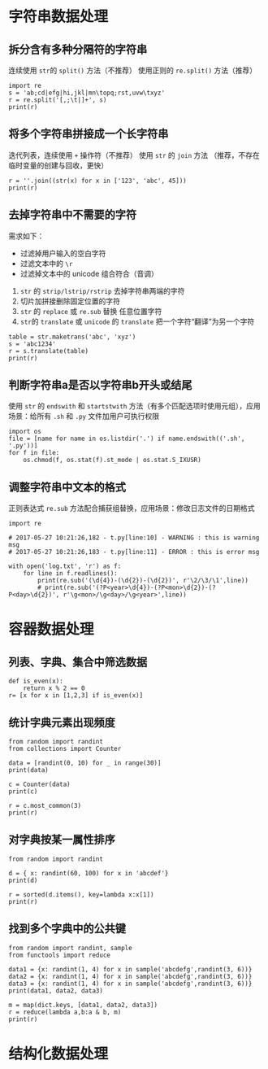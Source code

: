 # 字符串数据处理
## 拆分含有多种分隔符的字符串
连续使用 `str`的 `split()` 方法（不推荐）
使用正则的 `re.split()` 方法（推荐）
```
import re
s = 'ab;cd|efg|hi,jkl|mn\topq;rst,uvw\txyz'
r = re.split('[,;\t|]+', s)
print(r)
```

## 将多个字符串拼接成一个长字符串
迭代列表，连续使用 `+` 操作符（不推荐）
使用 `str` 的 `join` 方法 （推荐，不存在临时变量的创建与回收，更快）

```
r = ''.join((str(x) for x in ['123', 'abc', 45]))
print(r)
```

## 去掉字符串中不需要的字符
需求如下：
- 过滤掉用户输入的空白字符
- 过滤文本中的 `\r`
- 过滤掉文本中的 unicode 组合符合（音调）

1. `str` 的 `strip/lstrip/rstrip` 去掉字符串两端的字符
2. 切片加拼接删除固定位置的字符
3. `str` 的 `replace` 或 `re.sub` 替换 任意位置字符
4. `str`的 `translate` 或 `unicode` 的 `translate` 把一个字符“翻译”为另一个字符

```
table = str.maketrans('abc', 'xyz')
s = 'abc1234'
r = s.translate(table)
print(r)
```

## 判断字符串a是否以字符串b开头或结尾
使用 `str` 的 `endswith` 和 `startstwith` 方法（有多个匹配选项时使用元组），应用场景：给所有 `.sh` 和 `.py` 文件加用户可执行权限
```
import os
file = [name for name in os.listdir('.') if name.endswith(('.sh', '.py'))]
for f in file:
	os.chmod(f, os.stat(f).st_mode | os.stat.S_IXUSR)
```

## 调整字符串中文本的格式
正则表达式 `re.sub` 方法配合捕获组替换，应用场景：修改日志文件的日期格式
```
import re

# 2017-05-27 10:21:26,182 - t.py[line:10] - WARNING : this is warning msg
# 2017-05-27 10:21:26,183 - t.py[line:11] - ERROR : this is error msg

with open('log.txt', 'r') as f:
    for line in f.readlines():
        print(re.sub('(\d{4})-(\d{2})-(\d{2})', r'\2/\3/\1',line))
        # print(re.sub('(?P<year>\d{4})-(?P<mon>\d{2})-(?P<day>\d{2})', r'\g<mon>/\g<day>/\g<year>',line))
```

# 容器数据处理
## 列表、字典、集合中筛选数据
```
def is_even(x):
    return x % 2 == 0
r= [x for x in [1,2,3] if is_even(x)]
```

## 统计字典元素出现频度
```
from random import randint
from collections import Counter

data = [randint(0, 10) for _ in range(30)]
print(data)

c = Counter(data)
print(c)

r = c.most_common(3)
print(r)
```
## 对字典按某一属性排序
```
from random import randint

d = { x: randint(60, 100) for x in 'abcdef'}
print(d)

r = sorted(d.items(), key=lambda x:x[1])
print(r)
```

## 找到多个字典中的公共键
```
from random import randint, sample
from functools import reduce

data1 = {x: randint(1, 4) for x in sample('abcdefg',randint(3, 6))}
data2 = {x: randint(1, 4) for x in sample('abcdefg',randint(3, 6))}
data3 = {x: randint(1, 4) for x in sample('abcdefg',randint(3, 6))}
print(data1, data2, data3)

m = map(dict.keys, [data1, data2, data3])
r = reduce(lambda a,b:a & b, m)
print(r)
```

# 结构化数据处理